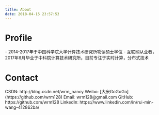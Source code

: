 ```yaml
---
title: About
date: 2018-04-15 23:57:53
---
```


<h1>Profile</h1>
<p></p>
<!-- 2010-2014年于郑州大学信息工程学院攻读学士学位 -->
- 2014-2017年于中国科学院大学计算技术研究所攻读硕士学位
<!-- 2017年7月加入百度核心搜索部 -->
- 互联网从业者，2017年6月毕业于中科院计算技术研究所，目前专注于实时计算，分布式技术


<h1>Contact</h1>
<p></p>
CSDN:    http://blog.csdn.net/wrm_nancy
Weibo:   [大米GoGoGo](https://github.com/wrm128)
Email:   wrm128@gmail.com
GitHub:  https://github.com/wrm128
LinkedIn: https://www.linkedin.com/in/rui-min-wang-412862ba/
